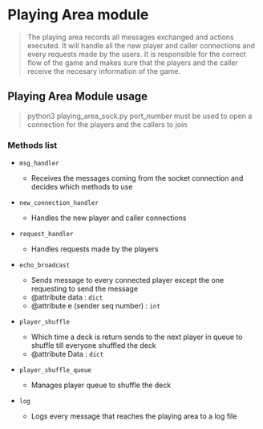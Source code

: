 # Playing Area module #
> The playing area records all messages exchanged and actions executed. It will handle all the new player and caller connections and every requests made by the users. It is responsible for the correct flow of the game and makes sure that the players and the caller receive the necesary information of the game.

## Playing Area Module usage ##
> python3 playing_area_sock.py port_number must be used to open a connection for the players and the callers to join


### Methods list ###

- ` msg_handler ` 
  - Receives the messages coming from the socket connection and decides which methods to use

- ` new_connection_handler `
  - Handles the new player and caller connections

- ` request_handler `
  - Handles requests made by the players
 
- ` echo_broadcast `
  - Sends message to every connected player except the one requesting to send the message
  - @attribute data : `dict`
  - @attribute e (sender seq number) : `int`
 
- ` player_shuffle `
  - Which time a deck is return sends to the next player in queue to shuffle till everyone shuffled the deck
  - @attribute Data : `dict`

- ` player_shuffle_queue `
  - Manages player queue to shuffle the deck

- ` log `
  - Logs every message that reaches the playing area to a log file

